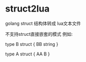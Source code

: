 # struct2lua

golang struct 结构体转成 lua文本文件

不支持struct直接嵌套的模式 例如:

type B struct {
	BB string
}

type A struct {
	AA B
}
